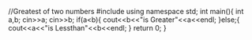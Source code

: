 //Greatest of two numbers
#include<iostream>
using namespace std;
int main(){
    int a,b;
    cin>>a;
    cin>>b;
    if(a<b){
        cout<<b<<"is Greater"<<a<<endl;
    }else;{
        cout<<a<<"is Lessthan"<<b<<endl;
    }
    return 0;
}
